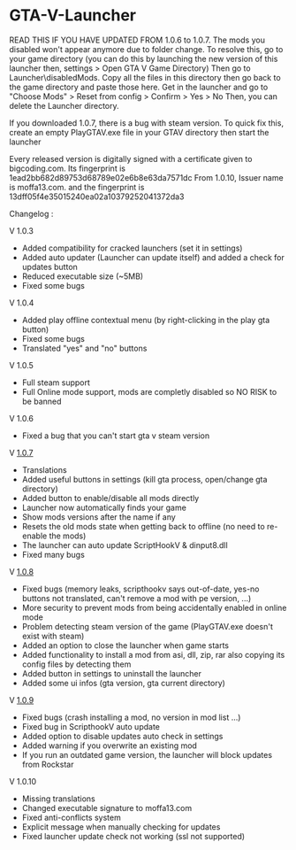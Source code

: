 # GTA-V-Launcher


READ THIS IF YOU HAVE UPDATED FROM 1.0.6 to 1.0.7. The mods you disabled won't appear anymore due to folder change.
To resolve this, go to your game directory (you can do this by launching the new version of this launcher then, settings > Open GTA V Game Directory)
Then go to Launcher\disabledMods. Copy all the files in this directory then go back to the game directory and paste those here.
Get in the launcher and go to "Choose Mods" > Reset from config > Confirm > Yes > No
Then, you can delete the Launcher directory.

If you downloaded 1.0.7, there is a bug with steam version. To quick fix this, create an empty PlayGTAV.exe file in your GTAV directory then start the launcher

Every released version is digitally signed with a certificate given to bigcoding.com. 
Its fingerprint is 1ead2bb682d89753d68789e02e6b8e63da7571dc
From 1.0.10, Issuer name is moffa13.com. and the fingerprint is 13dff05f4e35015240ea02a10379252041372da3

Changelog :

V 1.0.3
- Added compatibility for cracked launchers (set it in settings)
- Added auto updater (Launcher can update itself) and added a check for updates button
- Reduced executable size (~5MB)
- Fixed some bugs

V 1.0.4 
- Added play offline contextual menu (by right-clicking in the play gta button)
- Fixed some bugs
- Translated "yes" and "no" buttons

V 1.0.5
- Full steam support
- Full Online mode support, mods are completly disabled so NO RISK to be banned

V 1.0.6
- Fixed a bug that you can't start gta v steam version

V [1.0.7]
- Translations
- Added useful buttons in settings (kill gta process, open/change gta directory)
- Added button to enable/disable all mods directly
- Launcher now automatically finds your game
- Show mods versions after the name if any
- Resets the old mods state when getting back to offline (no need to re-enable the mods)
- The launcher can auto update ScriptHookV & dinput8.dll
- Fixed many bugs

V [1.0.8]
- Fixed bugs (memory leaks, scripthookv says out-of-date, yes-no buttons not translated, can't remove a mod with pe version, ...)
- More security to prevent mods from being accidentally enabled in online mode
- Problem detecting steam version of the game (PlayGTAV.exe doesn't exist with steam)
- Added an option to close the launcher when game starts
- Added functionality to install a mod from asi, dll, zip, rar also copying its config files by detecting them
- Added button in settings to uninstall the launcher
- Added some ui infos (gta version, gta current directory)

V [1.0.9]
- Fixed bugs (crash installing a mod, no version in mod list ...)
- Fixed bug in ScripthookV auto update
- Added option to disable updates auto check in settings
- Added warning if you overwrite an existing mod
- If you run an outdated game version, the launcher will block updates from Rockstar

V 1.0.10
- Missing translations
- Changed executable signature to moffa13.com
- Fixed anti-conflicts system
- Explicit message when manually checking for updates
- Fixed launcher update check not working (ssl not supported)


[1.0.7]: https://github.com/moffa13/GTA-V-Launcher/releases/tag/1.0.7
[1.0.8]: https://github.com/moffa13/GTA-V-Launcher/releases/tag/1.0.8
[1.0.9]: https://github.com/moffa13/GTA-V-Launcher/releases/tag/1.0.9